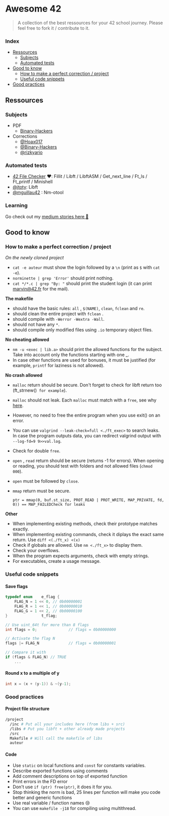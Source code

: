 # Awesome 42

> A collection of the best ressources for your 42 school journey. Please feel free to fork it / contribute to it.

### Index

- [Ressources](#ressources)
  - [Subjects](#subjects)
  - [Automated tests](#automated-tests)
- [Good to know](#good-to-know)
  - [How to make a perfect correction / project](#how-to-make-a-perfect-correction-/-project)
  - [Useful code snippets](#useful-code-snippets)
- [Good practices](#good-practices)

## Ressources

### Subjects

- PDF
  - [Binary-Hackers](https://github.com/Binary-Hackers/42_Subjects)
- Corrections
  - [@Hoax017](https://github.com/Hoax017/PDF-Correction-42)
  - [@Binary-Hackers](https://github.com/Binary-Hackers/42_Corrections)
  - [@rizkyario](https://github.com/rizkyario/42-corrections)

### Automated tests

- [42 File Checker](https://github.com/jgigault/42FileChecker) ❤️: Fillit / Libft / LibftASM / Get_next_line / Ft_ls / Ft_printf / Minishell
- [@jtoty](https://github.com/jtoty/Libftest): Libft
- [@mguillau42](https://github.com/mguillau42/unit_test_nm_otool) : Nm-otool

### Learning

Go check out my [medium stories here 🥰](https://medium.com/a-42-journey)

## Good to know

### How to make a perfect correction / project

*On the newly cloned project*
- `cat -e auteur` must show the login followed by a `\n` (print as `$` with `cat -e`).
- `norminette | grep 'Error'` should print nothing. 
- `cat */*.c | grep "By: "` should print the student login (it can print <marvin@42.fr> for the mail).

**The makefile**

- should have the basic rules: `all` , `$(NAME)`, `clean`, `fclean` and `re`.
- should clean the entire project with `fclean` .
- should compile with `-Werror -Wextra -Wall`.
- should not have any `*`.
- should compile only modified files using `.io` temporary object files.

**No cheating allowed**

- `nm -u <exec | lib.a>` should print the allowed functions for the subject. Take into account only the functions  starting with one _.
- In case other functions are used for bonuses, it must be justified (for example, `printf` for laziness is not allowed).

**No crash allowed**

-  `malloc` return should be secure. Don't forget to check for libft return too (ft_strnew()` for example`).
-  `malloc` should not leak. Each `malloc` must match with a `free`, see why [here](https://stackoverflow.com/questions/32966125/is-it-really-important-to-free-allocated-memory-if-the-programs-just-about-to-e).
  -  However, no need to free the entire program when you use exit() on an error.
  -  You can use `valgrind --leak-check=full <./ft_exec>` to search leaks. In case the program outputs data, you can redirect valgrind output with  `--log-fd=9 9>>val.log`.
- Check for double `free`.
- `open` , `read` return should be secure (returns -1 for errors). When opening or reading, you should test with folders and not allowed files (`chmod 000`).
- `open` must be followed by `close`.
- `mmap` return must be secure.

  ```
  ptr = mmap(0, buf.st_size, PROT_READ | PROT_WRITE, MAP_PRIVATE, fd, 0)) == MAP_FAILEDCheck for leaks
  ```

**Other**

- When implementing existing methods, check their prototype matches exactly.
- When implementing existing commands, check it diplays the exact same return. Use `diff <(./ft_x) <(x)`
- Check if globals are allowed. Use `nm <./ft_x>` to display them.
- Check your overflows.
- When the program expects arguments, check with empty strings.
- For executables, create a usage message.

### Useful code snippets

#### Save flags

```c
typedef enum	e_flag {
	FLAG_N = 1 << 0, // 0b00000001
	FLAG_R = 1 << 1, // 0b00000010
	FLAG_G = 1 << 2, // 0b00000100
}				t_flag;

// Use uint_64t for more than 8 flags
int flags = 0;              // flags = 0b00000000

// Activate the flag N
flags |= FLAG_N             // flags = 0b00000001

// Compare it with
if (flags & FLAG_N) // TRUE
    ...
```

#### Round x to a multiple of y

```c
int x = (x + (y-1)) & ~(y-1);
```

### Good practices

#### Project file structure

```bash
/project
  /inc # Put all your includes here (from libs + src)
  /libs # Put you libft + other already made projects
  /src
  Makefile # Will call the makefile of libs
  auteur
```

#### Code

- Use `static` on local functions and `const` for constants variables.
- Describe exported functions using comments
- Add comment descriptions on top of exported function
- Print errors  in the FD error
- Don't use `if (ptr) free(ptr)`, it does it for you.
- Stop thinking the norm is bad, 25 lines per function will make you code better and generic functions
- Use real variable / function names 😢
- You can use `makefile -j18` for compiling using multithread.
